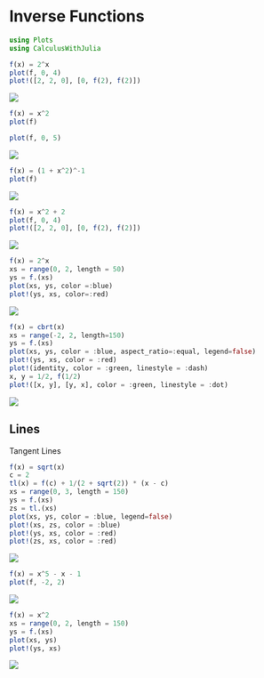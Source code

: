 # Inverse Functions

````julia
using Plots
using CalculusWithJulia
````



````julia
f(x) = 2^x
plot(f, 0, 4)
plot!([2, 2, 0], [0, f(2), f(2)])
````


![](figures/05_Inverse_2_1.png)

````julia
f(x) = x^2
plot(f)

plot(f, 0, 5)
````


![](figures/05_Inverse_3_1.png)

````julia
f(x) = (1 + x^2)^-1
plot(f)
````


![](figures/05_Inverse_4_1.png)

````julia
f(x) = x^2 + 2
plot(f, 0, 4)
plot!([2, 2, 0], [0, f(2), f(2)])
````


![](figures/05_Inverse_5_1.png)

````julia
f(x) = 2^x
xs = range(0, 2, length = 50)
ys = f.(xs)
plot(xs, ys, color =:blue)
plot!(ys, xs, color=:red)
````


![](figures/05_Inverse_6_1.png)

````julia
f(x) = cbrt(x)
xs = range(-2, 2, length=150)
ys = f.(xs)
plot(xs, ys, color = :blue, aspect_ratio=:equal, legend=false)
plot!(ys, xs, color = :red)
plot!(identity, color = :green, linestyle = :dash)
x, y = 1/2, f(1/2)
plot!([x, y], [y, x], color = :green, linestyle = :dot)
````


![](figures/05_Inverse_7_1.png)



## Lines

Tangent Lines

````julia
f(x) = sqrt(x)
c = 2
tl(x) = f(c) + 1/(2 + sqrt(2)) * (x - c)
xs = range(0, 3, length = 150)
ys = f.(xs)
zs = tl.(xs)
plot(xs, ys, color = :blue, legend=false)
plot!(xs, zs, color = :blue)
plot!(ys, xs, color = :red)
plot!(zs, xs, color = :red)
````


![](figures/05_Inverse_8_1.png)

````julia
f(x) = x^5 - x - 1
plot(f, -2, 2)
````


![](figures/05_Inverse_9_1.png)

````julia
f(x) = x^2
xs = range(0, 2, length = 150)
ys = f.(xs)
plot(xs, ys)
plot!(ys, xs)
````


![](figures/05_Inverse_10_1.png)
